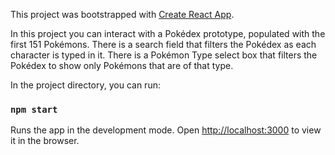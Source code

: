 This project was bootstrapped with [Create React App](https://github.com/facebook/create-react-app).

In this project you can interact with a Pokédex prototype, populated with the first 151 Pokémons.
There is a search field that filters the Pokédex as each character is typed in it.
There is a Pokémon Type select box that filters the Pokédex to show only Pokémons that are of that type.

In the project directory, you can run:

### `npm start`

Runs the app in the development mode.
Open [http://localhost:3000](http://localhost:3000) to view it in the browser.

